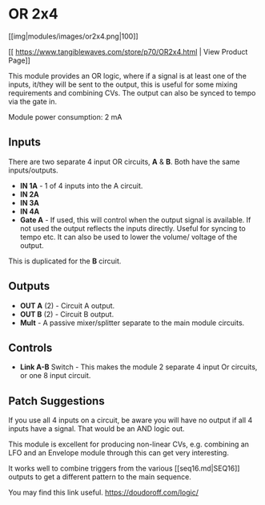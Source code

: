 # OR 2x4
[[img|modules/images/or2x4.png|100]]

[[ https://www.tangiblewaves.com/store/p70/OR2x4.html | View Product Page]]

This module provides an OR logic, where if a signal is at least one of the inputs, it/they will be sent to the output, this is useful for some mixing requirements and combining CVs. The output can also be synced to tempo via the gate in. 

Module power consumption: 2 mA

## Inputs

There are two separate 4 input OR circuits, **A** & **B**. Both have the same inputs/outputs.

* **IN 1A** - 1 of 4 inputs into the A circuit.
* **IN 2A**
* **IN 3A**
* **IN 4A**
* **Gate A** - If used, this will control when the output signal is available. If not used the output reflects the inputs directly. Useful for syncing to tempo etc. It can also be used to lower the volume/ voltage of the output.

This is duplicated for the **B** circuit.

## Outputs

* **OUT A** (2) - Circuit A output.
* **OUT B** (2) - Circuit B output.
* **Mult** - A passive mixer/splitter separate to the main module circuits.

## Controls

* **Link A-B** Switch - This makes the module 2 separate 4 input Or circuits, or one 8 input circuit.

## Patch Suggestions

If you use all 4 inputs on a circuit, be aware you will have no output if all 4 inputs have a signal. That would be an AND logic out.

This module is excellent for producing non-linear CVs, e.g. combining an LFO and an Envelope module through this can get very interesting.

It works well to combine triggers from the various [[seq16.md|SEQ16]] outputs to get a different pattern to the main sequence.

You may find this link useful. https://doudoroff.com/logic/

